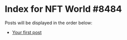 # Index for NFT World #8484
Posts will be displayed in the order below:

- [Your first post](./001-first.md)

